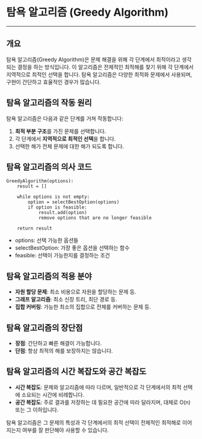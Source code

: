 # 탐욕 알고리즘 (Greedy Algorithm)

---

## 개요

탐욕 알고리즘(Greedy Algorithm)은 문제 해결을 위해 각 단계에서 최적이라고 생각되는 결정을 하는 방식입니다. 이 알고리즘은 전체적인 최적해를 찾기 위해 각 단계에서 지역적으로 최적인 선택을 합니다. 탐욕 알고리즘은 다양한 최적화 문제에서 사용되며, 구현이 간단하고 효율적인 경우가 많습니다.

## 탐욕 알고리즘의 작동 원리

탐욕 알고리즘은 다음과 같은 단계를 거쳐 작동합니다:

1. **최적 부분 구조**를 가진 문제를 선택합니다.
2. 각 단계에서 **지역적으로 최적인 선택**을 합니다.
3. 선택한 해가 전체 문제에 대한 해가 되도록 합니다.

## 탐욕 알고리즘의 의사 코드

```text
GreedyAlgorithm(options):
    result = []

    while options is not empty:
        option = selectBestOption(options)
        if option is feasible:
            result.add(option)
            remove options that are no longer feasible

    return result
```

- options: 선택 가능한 옵션들
- selectBestOption: 가장 좋은 옵션을 선택하는 함수
- feasible: 선택이 가능한지를 결정하는 조건

## 탐욕 알고리즘의 적용 분야
- **자원 할당 문제**: 최소 비용으로 자원을 할당하는 문제 등.
- **그래프 알고리즘**: 최소 신장 트리, 최단 경로 등.
- **집합 커버링**: 가능한 최소의 집합으로 전체를 커버하는 문제 등.

## 탐욕 알고리즘의 장단점
- **장점**: 간단하고 빠른 해결이 가능합니다.
- **단점**: 항상 최적의 해를 보장하지는 않습니다.

## 탐욕 알고리즘의 시간 복잡도와 공간 복잡도
- **시간 복잡도**: 문제와 알고리즘에 따라 다르며, 일반적으로 각 단계에서의 최적 선택에 소요되는 시간에 비례합니다.
- **공간 복잡도**: 주로 결과를 저장하는 데 필요한 공간에 따라 달라지며, 대체로 O(n) 또는 그 이하입니다.

탐욕 알고리즘은 그 문제의 특성과 각 단계에서의 최적 선택이 전체적인 최적해로 이어지는지 여부를 잘 판단해야 사용할 수 있습니다.
